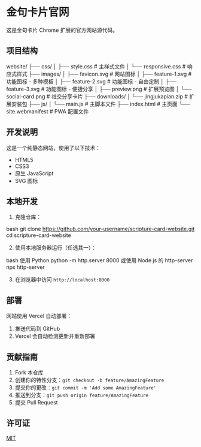 # 金句卡片官网

这是金句卡片 Chrome 扩展的官方网站源代码。

## 项目结构 

website/
├── css/
│ ├── style.css # 主样式文件
│ └── responsive.css # 响应式样式
├── images/
│ ├── favicon.svg # 网站图标
│ ├── feature-1.svg # 功能图标 - 多种模板
│ ├── feature-2.svg # 功能图标 - 自由定制
│ ├── feature-3.svg # 功能图标 - 便捷分享
│ ├── preview.png # 扩展预览图
│ └── social-card.png # 社交分享卡片
├── downloads/
│ └── jingjukapian.zip # 扩展安装包
├── js/
│ └── main.js # 主脚本文件
├── index.html # 主页面
└── site.webmanifest # PWA 配置文件


## 开发说明

这是一个纯静态网站，使用了以下技术：
- HTML5
- CSS3
- 原生 JavaScript
- SVG 图标

## 本地开发

1. 克隆仓库：

bash
git clone https://github.com/your-username/scripture-card-website.git
cd scripture-card-website

2. 使用本地服务器运行（任选其一）：

bash
使用 Python
python -m http.server 8000
或使用 Node.js 的 http-server
npx http-server


3. 在浏览器中访问 `http://localhost:8000`

## 部署

网站使用 Vercel 自动部署：
1. 推送代码到 GitHub
2. Vercel 会自动检测更新并重新部署

## 贡献指南

1. Fork 本仓库
2. 创建你的特性分支：`git checkout -b feature/AmazingFeature`
3. 提交你的更改：`git commit -m 'Add some AmazingFeature'`
4. 推送到分支：`git push origin feature/AmazingFeature`
5. 提交 Pull Request

## 许可证

[MIT](LICENSE)